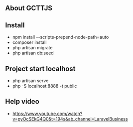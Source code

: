 
## About GCTTJS

## Install
- npm install --scripts-prepend-node-path=auto
- composer install
- php artisan migrate
- php artisan db:seed

## Project start localhost
- php artisan serve
- php -S localhost:8888 -t public

## Help video
- https://www.youtube.com/watch?v=pyOcSEkG4Q0&t=194s&ab_channel=LaravelBusiness
